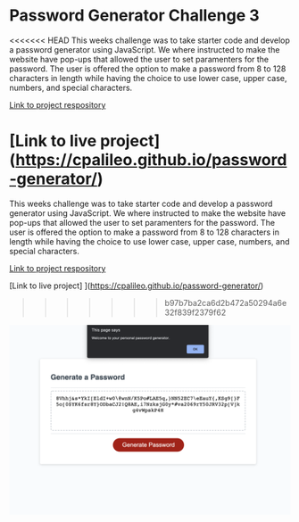 # Password Generator Challenge 3

<<<<<<< HEAD
This weeks challenge was to take starter code and develop a password generator using JavaScript. We where instructed to make the website have pop-ups that allowed the user to set paramenters for the password. The user is offered the option to make a password from 8 to 128 characters in length while having the choice to use lower case, upper case, numbers, and special characters.

[Link to project respository](https://github.com/cpalileo/password-generator)

[Link to live project] (https://cpalileo.github.io/password-generator/)
=======
This weeks challenge was to take starter code and develop a password generator using JavaScript.  We where instructed to make the website have pop-ups that allowed the user to set paramenters for the password.  The user is offered the option to make a password from 8 to 128 characters in length while having the choice to use lower case, upper case, numbers, and special characters.  

[Link to project respository](https://github.com/cpalileo/password-generator)

[Link to live project] ](https://cpalileo.github.io/password-generator/)
>>>>>>> b97b7ba2ca6d2b472a50294a6e32f839f2379f62

![screenshot of porject](https://github.com/cpalileo/password-generator/blob/main/Screen%20Shot%202022-01-16%20at%2011.14.47%20PM.png)
